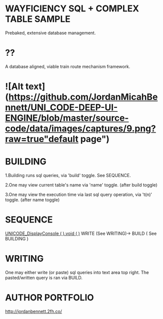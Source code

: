 WAYFICIENCY SQL + COMPLEX TABLE SAMPLE
=====================
Prebaked, extensive database management.



??
=======
A database aligned, viable train route mechanism framework.


![Alt text](https://github.com/JordanMicahBennett/UNI_CODE-DEEP-UI-ENGINE/blob/master/source-code/data/images/captures/9.png?raw=true"default page")
=============================


BUILDING
==============
1.Building runs sql queries, via 'build' toggle. See SEQUENCE.

2.One may view current table's name via 'name' toggle. (after build toggle)

3.One may view the execution time via last sql query operation, via 't(n)' toggle. (after name toggle)



SEQUENCE
==============
[UNICODE_DisplayConsole ( ).void ( )](https://bytebucket.org/ptc_jordan_bennett/wayficiency/raw/467bde2746c75f297a3f30e393b5807177456b60/source-code/UNICODE_DisplayConsole.java) WRITE (See WRITING)-> BUILD ( See BUILDING )



WRITING
==============
One may either write (or paste) sql queries into text area top right.
The pasted/written query is ran via BUILD. 




AUTHOR PORTFOLIO
============================================
http://jordanbennett.2fh.co/
